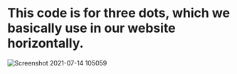 # This code is for three dots, which we basically use in our website horizontally.
![Screenshot 2021-07-14 105059](https://user-images.githubusercontent.com/72242893/125567191-08705e24-16a9-46c6-9ea2-3cc020a1d684.jpg)
